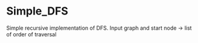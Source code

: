 # Simple_DFS
Simple recursive implementation of DFS. Input graph and start node -> list of order of traversal
